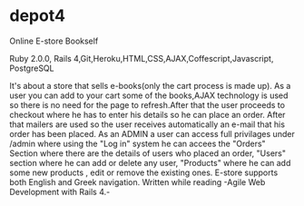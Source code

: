 depot4
======

Online E-store Bookself



Ruby 2.0.0, Rails 4,Git,Heroku,HTML,CSS,AJAX,Coffescript,Javascript, PostgreSQL


It's about a store that sells e-books(only the cart process is made up). 
As a user you can add to your cart some of the books,AJAX technology is used so there is no need for the page to refresh.After that the user proceeds to checkout where he has to enter his details so he can place an order. After that mailers are used so the user receives automatically an e-mail that his order has been placed.
As an ADMIN a user can access full privilages under /admin where using the "Log in" system he can accees the "Orders" Section where there are the details of users who placed an order, "Users" section where he can add or delete any user, "Products" where he can add some new products , edit or remove the existing ones. E-store supports both English and Greek navigation.
Written while reading -Agile Web Development with Rails 4.-
